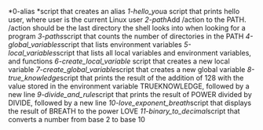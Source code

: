 *0-alias *script that creates an alias
*1-hello_you*a script that prints hello user, where user is the current Linux user
*2-path*Add /action to the PATH. /action should be the last directory the shell looks into when looking for a program
*3-paths*script that counts the number of directories in the PATH
*4-global_variables*script that lists environment variables
*5-local_variables*script that lists all local variables and environment variables, and functions
*6-create_local_variable* script that creates a new local variable
*7-create_global_variable*script that creates a new global variable
*8-true_knowledge*script that prints the result of the addition of 128 with the value stored in the environment variable TRUEKNOWLEDGE, followed by a new line
*9-divide_and_rule*script that prints the result of POWER divided by DIVIDE, followed by a new line
*10-love_exponent_breath*script that displays the result of BREATH to the power LOVE
*11-binary_to_decimal*script that converts a number from base 2 to base 10